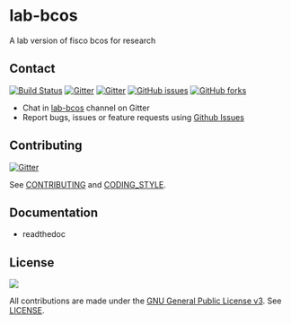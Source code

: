 # lab-bcos
A lab version of fisco bcos for research

## Contact
[![Build Status](https://travis-ci.org/FISCO-BCOS/lab-bcos.svg)](https://travis-ci.org/FISCO-BCOS/lab-bcos) [![Gitter](https://img.shields.io/gitter/room/fisco-bcos/Lobby.svg)](https://gitter.im/fisco-bcos/Lobby)
[![Gitter](https://img.shields.io/gitter/room/fisco-bcos/Lobby.svg)](https://gitter.im/fisco-bcos/Lobby)
[![GitHub issues](https://img.shields.io/github/issues/FISCO-BCOS/lab-bcos.svg)](https://github.com/FISCO-BCOS/lab-bcos/issues)
[![GitHub forks](https://img.shields.io/github/forks/FISCO-BCOS/lab-bcos.svg)](https://github.com/FISCO-BCOS/lab-bcos/network)


- Chat in [lab-bcos](https://gitter.im/fisco-bcos/Lobby) channel on Gitter
- Report bugs, issues or feature requests using [Github Issues](https://github.com/FISCO-BCOS/lab-bcos/issues)


## Contributing

[![Gitter](https://img.shields.io/gitter/room/fisco-bcos/Lobby.svg)](https://gitter.im/fisco-bcos/Lobby)

See [CONTRIBUTING](CONTRIBUTING.md) and [CODING_STYLE](CODING_STYLE.md).



## Documentation

* readthedoc



## License

[![](https://img.shields.io/github/license/FISCO-BCOS/lab-bcos.svg)](LICENSE)

All contributions are made under the [GNU General Public License v3](https://www.gnu.org/licenses/gpl-3.0.en.html). See [LICENSE](LICENSE).